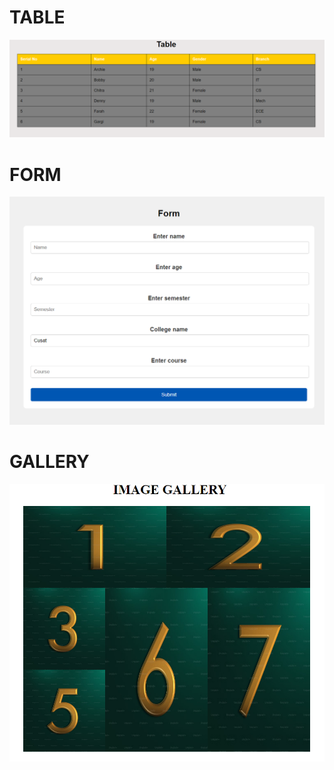 <h1>TABLE</h1>
<img src="ss1.png" >
<BR>
<h1>FORM</h1>
<img src="ss3.png">
<BR>
<h1>GALLERY</h1>
<img src="ss2.png">



